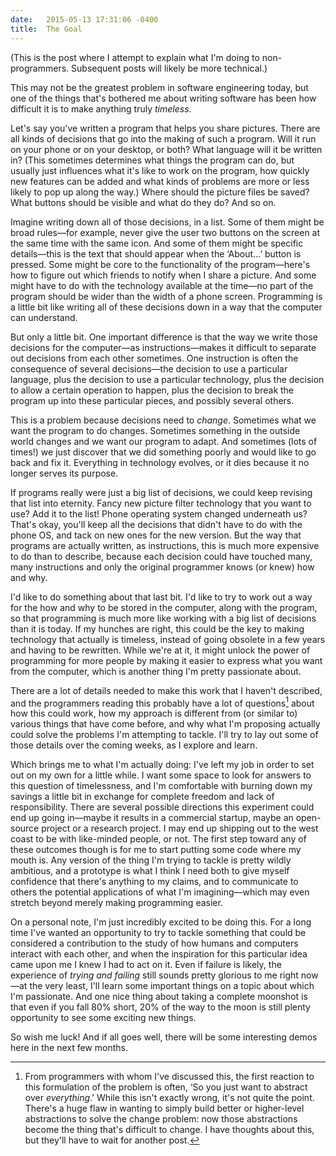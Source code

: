 ```yaml
---
date:   2015-05-13 17:31:06 -0400
title:  The Goal
---
```

(This is the post where I attempt to explain what I'm doing to non-programmers. Subsequent posts will likely be more
technical.)

This may not be the greatest problem in software engineering today, but one of the things that's bothered me about
writing software has been how difficult it is to make anything truly *timeless*.

Let's say you've written a program that helps you share pictures. There are all kinds of decisions that go into the
making of such a program. Will it run on your phone or on your desktop, or both? What language will it be written in?
(This sometimes determines what things the program can do, but usually just influences what it's like to work on the
program, how quickly new features can be added and what kinds of problems are more or less likely to pop up along the
way.) Where should the picture files be saved? What buttons should be visible and what do they do? And so on.

Imagine writing down all of those decisions, in a list. Some of them might be broad rules—for example, never give the
user two buttons on the screen at the same time with the same icon. And some of them might be specific details—this is
the text that should appear when the ‘About...’ button is pressed. Some might be core to the functionality of the
program—here's how to figure out which friends to notify when I share a picture. And some might have to do with the
technology available at the time—no part of the program should be wider than the width of a phone screen. Programming is
a little bit like writing all of these decisions down in a way that the computer can understand.

But only a little bit. One important difference is that the way we write those decisions for the computer—as
instructions—makes it difficult to separate out decisions from each other sometimes. One instruction is often the
consequence of several decisions—the decision to use a particular language, plus the decision to use a particular
technology, plus the decision to allow a certain operation to happen, plus the decision to break the program up into
these particular pieces, and possibly several others.

This is a problem because decisions need to *change*. Sometimes what we want the program to do changes. Sometimes
something in the outside world changes and we want our program to adapt. And sometimes (lots of times!) we just discover
that we did something poorly and would like to go back and fix it. Everything in technology evolves, or it dies because
it no longer serves its purpose.

If programs really were just a big list of decisions, we could keep revising that list into eternity. Fancy new picture
filter technology that you want to use? Add it to the list! Phone operating system changed underneath us? That's okay,
you'll keep all the decisions that didn't have to do with the phone OS, and tack on new ones for the new version. But
the way that programs are actually written, as instructions, this is much more expensive to do than to describe, because
each decision could have touched many, many instructions and only the original programmer knows (or knew) how and why.

I'd like to do something about that last bit. I'd like to try to work out a way for the how and why to be stored in the
computer, along with the program, so that programming is much more like working with a big list of decisions than it is
today. If my hunches are right, this could be the key to making technology that actually is timeless, instead of going
obsolete in a few years and having to be rewritten. While we're at it, it might unlock the power of programming for more
people by making it easier to express what you want from the computer, which is another thing I'm pretty passionate
about.

There are a lot of details needed to make this work that I haven't described, and the programmers reading this probably
have a lot of questions[^questions] about how this could work, how my approach is different from (or similar to) various
things that have come before, and why what I'm proposing actually could solve the problems I'm attempting to tackle.
I'll try to lay out some of those details over the coming weeks, as I explore and learn.

Which brings me to what I'm actually doing: I've left my job in order to set out on my own for a little while. I want
some space to look for answers to this question of timelessness, and I'm comfortable with burning down my savings a
little bit in exchange for complete freedom and lack of responsibility. There are several possible directions this
experiment could end up going in—maybe it results in a commercial startup, maybe an open-source project or a research
project. I may end up shipping out to the west coast to be with like-minded people, or not. The first step toward any of
these outcomes though is for me to start putting some code where my mouth is. Any version of the thing I'm trying to
tackle is pretty wildly ambitious, and a prototype is what I think I need both to give myself confidence that there's
anything to my claims, and to communicate to others the potential applications of what I'm imagining—which may even
stretch beyond merely making programming easier.

On a personal note, I'm just incredibly excited to be doing this. For a long time I've wanted an opportunity to try to
tackle something that could be considered a contribution to the study of how humans and computers interact with each
other, and when the inspiration for this particular idea came upon me I knew I had to act on it. Even if failure is
likely, the experience of *trying and failing* still sounds pretty glorious to me right now—at the very least, I'll
learn some important things on a topic about which I'm passionate. And one nice thing about taking a complete moonshot
is that even if you fall 80% short, 20% of the way to the moon is still plenty opportunity to see some exciting new
things.

So wish me luck! And if all goes well, there will be some interesting demos here in the next few months.

[^questions]: From programmers with whom I've discussed this, the first reaction to this formulation of the problem is
    often, ‘So you just want to abstract over *everything*.’ While this isn't exactly wrong, it's not quite the point.
    There's a huge flaw in wanting to simply build better or higher-level abstractions to solve the change problem: now
    those abstractions become the thing that's difficult to change. I have thoughts about this, but they'll have to wait
    for another post.
